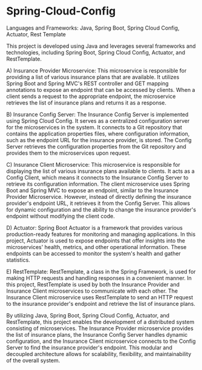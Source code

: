 # Spring-Cloud-Config

Languages and Frameworks: Java, Spring Boot, Spring Cloud Config, Actuator, Rest Template 

This project is developed using Java and leverages several frameworks and technologies, including Spring Boot, Spring Cloud Config, Actuator, and RestTemplate.

A) Insurance Provider Microservice: This microservice is responsible for providing a list of various insurance plans that are available. It utilizes Spring Boot and Spring MVC's REST controller and GET mapping annotations to expose an endpoint that can be accessed by clients. When a client sends a request to the appropriate endpoint, the microservice retrieves the list of insurance plans and returns it as a response.

B) Insurance Config Server: The Insurance Config Server is implemented using Spring Cloud Config. It serves as a centralized configuration server for the microservices in the system. It connects to a Git repository that contains the application properties files, where configuration information, such as the endpoint URL for the insurance provider, is stored. The Config Server retrieves the configuration properties from the Git repository and provides them to the microservices upon request.

C) Insurance Client Microservice: This microservice is responsible for displaying the list of various insurance plans available to clients. It acts as a Config Client, which means it connects to the Insurance Config Server to retrieve its configuration information. The client microservice uses Spring Boot and Spring MVC to expose an endpoint, similar to the Insurance Provider Microservice. However, instead of directly defining the insurance provider's endpoint URL, it retrieves it from the Config Server. This allows for dynamic configuration and the ability to change the insurance provider's endpoint without modifying the client code.

D) Actuator: Spring Boot Actuator is a framework that provides various production-ready features for monitoring and managing applications. In this project, Actuator is used to expose endpoints that offer insights into the microservices' health, metrics, and other operational information. These endpoints can be accessed to monitor the system's health and gather statistics.

E) RestTemplate: RestTemplate, a class in the Spring Framework, is used for making HTTP requests and handling responses in a convenient manner. In this project, RestTemplate is used by both the Insurance Provider and Insurance Client microservices to communicate with each other. The Insurance Client microservice uses RestTemplate to send an HTTP request to the insurance provider's endpoint and retrieve the list of insurance plans.

By utilizing Java, Spring Boot, Spring Cloud Config, Actuator, and RestTemplate, this project enables the development of a distributed system consisting of microservices. The Insurance Provider microservice provides the list of insurance plans, the Insurance Config Server handles dynamic configuration, and the Insurance Client microservice connects to the Config Server to find the insurance provider's endpoint. This modular and decoupled architecture allows for scalability, flexibility, and maintainability of the overall system.

